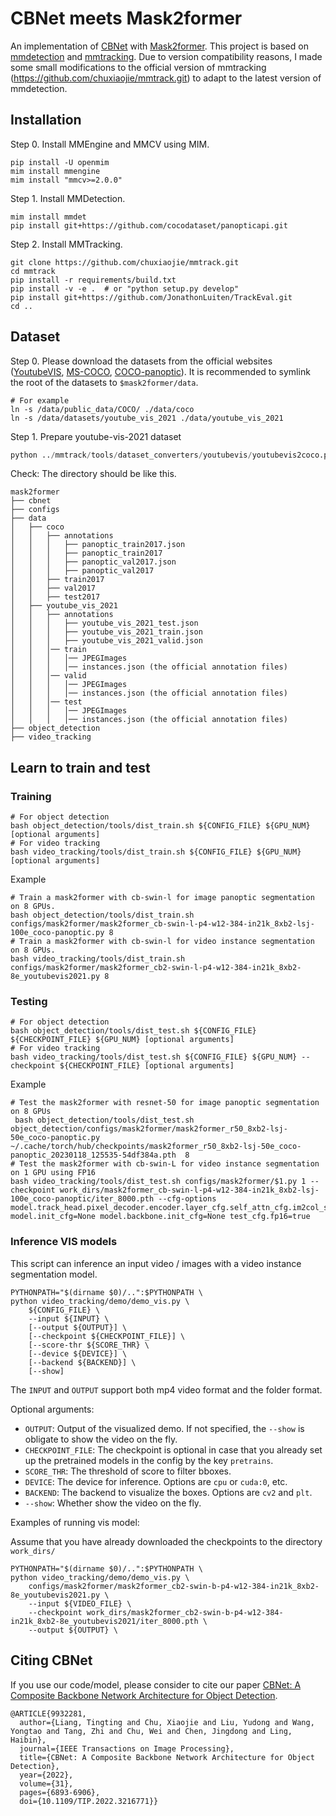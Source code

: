 # CBNet meets Mask2former
An implementation of [CBNet](https://arxiv.org/pdf/2107.00420) with [Mask2former](https://openaccess.thecvf.com/content/CVPR2022/papers/Cheng_Masked-Attention_Mask_Transformer_for_Universal_Image_Segmentation_CVPR_2022_paper.pdf).
This project is based on [mmdetection](https://github.com/open-mmlab/mmdetection) and [mmtracking](https://github.com/open-mmlab/mmtracking). Due to version compatibility reasons, I made some small modifications to the official version of mmtracking (https://github.com/chuxiaojie/mmtrack.git) to adapt to the latest version of mmdetection.

## Installation
Step 0. Install MMEngine and MMCV using MIM.
```shell
pip install -U openmim
mim install mmengine
mim install "mmcv>=2.0.0"
```
Step 1. Install MMDetection.
```shell
mim install mmdet
pip install git+https://github.com/cocodataset/panopticapi.git
```
Step 2. Install MMTracking.
```shell
git clone https://github.com/chuxiaojie/mmtrack.git
cd mmtrack
pip install -r requirements/build.txt
pip install -v -e .  # or "python setup.py develop"
pip install git+https://github.com/JonathonLuiten/TrackEval.git
cd ..
```

## Dataset
Step 0. Please download the datasets from the official websites ([YoutubeVIS](https://youtube-vos.org/dataset/vis/), [MS-COCO](https://cocodataset.org/#download), [COCO-panoptic](http://images.cocodataset.org/annotations/panoptic_annotations_trainval2017.zip)). It is recommended to symlink the root of the datasets to `$mask2former/data`.
```
# For example
ln -s /data/public_data/COCO/ ./data/coco
ln -s /data/datasets/youtube_vis_2021 ./data/youtube_vis_2021
```


Step 1. Prepare youtube-vis-2021 dataset
```python
python ../mmtrack/tools/dataset_converters/youtubevis/youtubevis2coco.py -i ./data/youtube_vis_2021 -o ./data/youtube_vis_2021/annotations --version 2021
```

Check: The directory should be like this.
```none
mask2former
├── cbnet
├── configs
├── data
│   ├── coco
│   │   ├── annotations
│   │   │   ├── panoptic_train2017.json
│   │   │   ├── panoptic_train2017
│   │   │   ├── panoptic_val2017.json
│   │   │   ├── panoptic_val2017
│   │   ├── train2017
│   │   ├── val2017
│   │   ├── test2017
│   ├── youtube_vis_2021
│   │   ├── annotations
│   │   │   ├── youtube_vis_2021_test.json
│   │   │   ├── youtube_vis_2021_train.json
│   │   │   ├── youtube_vis_2021_valid.json
│   │   │── train
│   │   │   │── JPEGImages
│   │   │   │── instances.json (the official annotation files)
│   │   │── valid
│   │   │   │── JPEGImages
│   │   │   │── instances.json (the official annotation files)
│   │   │── test
│   │   │   │── JPEGImages
│   │   │   │── instances.json (the official annotation files)
├── object_detection
├── video_tracking
```

## Learn to train and test
### Training
```shell
# For object detection
bash object_detection/tools/dist_train.sh ${CONFIG_FILE} ${GPU_NUM} [optional arguments]
# For video tracking
bash video_tracking/tools/dist_train.sh ${CONFIG_FILE} ${GPU_NUM} [optional arguments]
```
Example
```
# Train a mask2former with cb-swin-l for image panoptic segmentation on 8 GPUs.
bash object_detection/tools/dist_train.sh configs/mask2former/mask2former_cb-swin-l-p4-w12-384-in21k_8xb2-lsj-100e_coco-panoptic.py 8
# Train a mask2former with cb-swin-l for video instance segmentation on 8 GPUs.
bash video_tracking/tools/dist_train.sh configs/mask2former/mask2former_cb2-swin-l-p4-w12-384-in21k_8xb2-8e_youtubevis2021.py 8
```

### Testing
```shell
# For object detection
bash object_detection/tools/dist_test.sh ${CONFIG_FILE} ${CHECKPOINT_FILE} ${GPU_NUM} [optional arguments]
# For video tracking
bash video_tracking/tools/dist_test.sh ${CONFIG_FILE} ${GPU_NUM} --checkpoint ${CHECKPOINT_FILE} [optional arguments]
```
Example
```shell
# Test the mask2former with resnet-50 for image panoptic segmentation on 8 GPUs
 bash object_detection/tools/dist_test.sh object_detection/configs/mask2former/mask2former_r50_8xb2-lsj-50e_coco-panoptic.py ~/.cache/torch/hub/checkpoints/mask2former_r50_8xb2-lsj-50e_coco-panoptic_20230118_125535-54df384a.pth  8
# Test the mask2former with cb-swin-L for video instance segmentation on 1 GPU using FP16
bash video_tracking/tools/dist_test.sh configs/mask2former/$1.py 1 --checkpoint work_dirs/mask2former_cb-swin-l-p4-w12-384-in21k_8xb2-lsj-100e_coco-panoptic/iter_8000.pth --cfg-options model.track_head.pixel_decoder.encoder.layer_cfg.self_attn_cfg.im2col_step=1 model.init_cfg=None model.backbone.init_cfg=None test_cfg.fp16=true
```

### Inference VIS models
This script can inference an input video / images with a video instance segmentation model.

```shell
PYTHONPATH="$(dirname $0)/..":$PYTHONPATH \
python video_tracking/demo/demo_vis.py \
    ${CONFIG_FILE} \
    --input ${INPUT} \
    [--output ${OUTPUT}] \
    [--checkpoint ${CHECKPOINT_FILE}] \
    [--score-thr ${SCORE_THR} \
    [--device ${DEVICE}] \
    [--backend ${BACKEND}] \
    [--show]
```

The `INPUT` and `OUTPUT` support both mp4 video format and the folder format.

Optional arguments:

- `OUTPUT`: Output of the visualized demo. If not specified, the `--show` is obligate to show the video on the fly.
- `CHECKPOINT_FILE`: The checkpoint is optional in case that you already set up the pretrained models in the config by the key `pretrains`.
- `SCORE_THR`: The threshold of score to filter bboxes.
- `DEVICE`: The device for inference. Options are `cpu` or `cuda:0`, etc.
- `BACKEND`: The backend to visualize the boxes. Options are `cv2` and `plt`.
- `--show`: Whether show the video on the fly.


Examples of running vis model:

Assume that you have already downloaded the checkpoints to the directory `work_dirs/`

```shell
PYTHONPATH="$(dirname $0)/..":$PYTHONPATH \
python video_tracking/demo/demo_vis.py \
    configs/mask2former/mask2former_cb2-swin-b-p4-w12-384-in21k_8xb2-8e_youtubevis2021.py \
    --input ${VIDEO_FILE} \
    --checkpoint work_dirs/mask2former_cb2-swin-b-p4-w12-384-in21k_8xb2-8e_youtubevis2021/iter_8000.pth \
    --output ${OUTPUT} \
```

## Citing CBNet
If you use our code/model, please consider to cite our paper [CBNet: A Composite Backbone Network Architecture for Object Detection](https://arxiv.org/pdf/2107.00420).
```
@ARTICLE{9932281,
  author={Liang, Tingting and Chu, Xiaojie and Liu, Yudong and Wang, Yongtao and Tang, Zhi and Chu, Wei and Chen, Jingdong and Ling, Haibin},
  journal={IEEE Transactions on Image Processing}, 
  title={CBNet: A Composite Backbone Network Architecture for Object Detection}, 
  year={2022},
  volume={31},
  pages={6893-6906},
  doi={10.1109/TIP.2022.3216771}}
```

